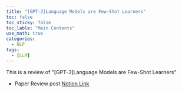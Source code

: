 ```yaml
---
title: "[GPT-3]Language Models are Few-Shot Learners"
toc: false
toc_sticky: false
toc_lable: "Main Contents"
use_math: true
categories:
  - NLP
tags:
  - [LLM]
---
```


This is a review of "[GPT-3]Language Models are Few-Shot Learners"


- Paper Review post [Notion Link](https://yejin109.notion.site/GPT-3-Language-Models-are-Few-Shot-Learners-8c0cebf9717844b5a9312da086875763?pvs=4)